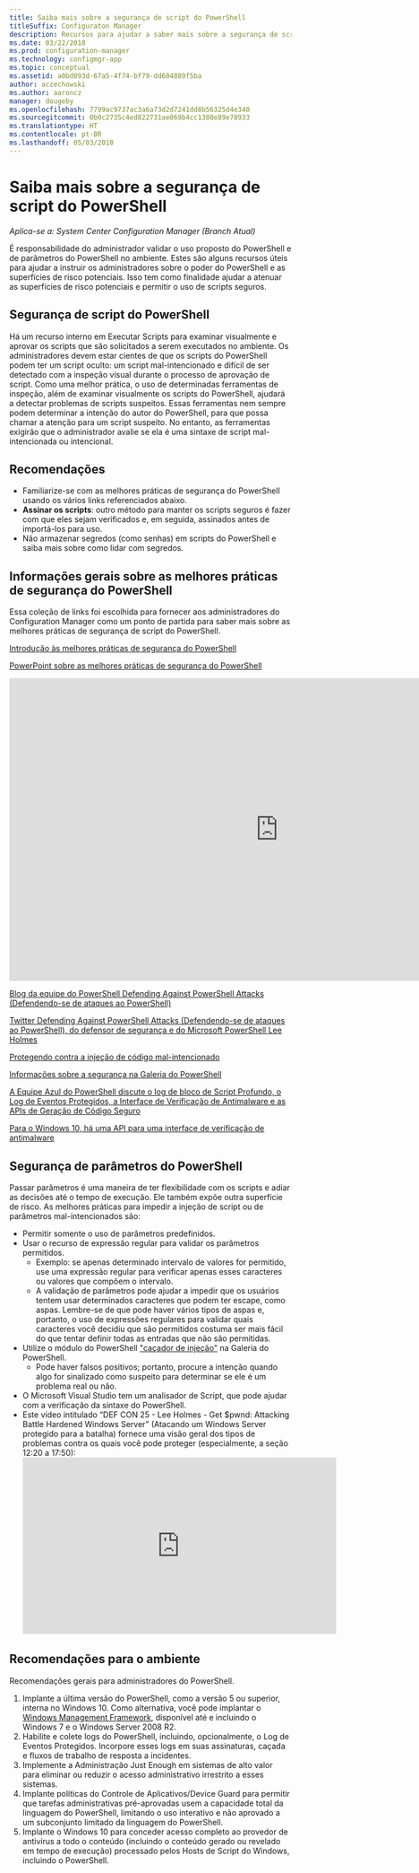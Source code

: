 ```yaml
---
title: Saiba mais sobre a segurança de script do PowerShell
titleSuffix: Configuraton Manager
description: Recursos para ajudar a saber mais sobre a segurança de script do PowerShell.
ms.date: 03/22/2018
ms.prod: configuration-manager
ms.technology: configmgr-app
ms.topic: conceptual
ms.assetid: a0bd093d-67a5-4f74-bf79-dd604889f5ba
author: aczechowski
ms.author: aaroncz
manager: dougeby
ms.openlocfilehash: 7799ac9737ac3a6a73d2d7241dd8b56325d4e340
ms.sourcegitcommit: 0b0c2735c4ed822731ae069b4cc1380e89e78933
ms.translationtype: HT
ms.contentlocale: pt-BR
ms.lasthandoff: 05/03/2018
---
```

# <a name="learn-more-about-powershell-script-security"></a>Saiba mais sobre a segurança de script do PowerShell

*Aplica-se a: System Center Configuration Manager (Branch Atual)*

É responsabilidade do administrador validar o uso proposto do PowerShell e de parâmetros do PowerShell no ambiente. Estes são alguns recursos úteis para ajudar a instruir os administradores sobre o poder do PowerShell e as superfícies de risco potenciais. Isso tem como finalidade ajudar a atenuar as superfícies de risco potenciais e permitir o uso de scripts seguros.

## <a name="powershell-script-security"></a>Segurança de script do PowerShell
Há um recurso interno em Executar Scripts para examinar visualmente e aprovar os scripts que são solicitados a serem executados no ambiente. Os administradores devem estar cientes de que os scripts do PowerShell podem ter um script oculto: um script mal-intencionado e difícil de ser detectado com a inspeção visual durante o processo de aprovação de script. Como uma melhor prática, o uso de determinadas ferramentas de inspeção, além de examinar visualmente os scripts do PowerShell, ajudará a detectar problemas de scripts suspeitos. Essas ferramentas nem sempre podem determinar a intenção do autor do PowerShell, para que possa chamar a atenção para um script suspeito. No entanto, as ferramentas exigirão que o administrador avalie se ela é uma sintaxe de script mal-intencionada ou intencional.

## <a name="recommendations"></a>Recomendações
- Familiarize-se com as melhores práticas de segurança do PowerShell usando os vários links referenciados abaixo.
- **Assinar os scripts**: outro método para manter os scripts seguros é fazer com que eles sejam verificados e, em seguida, assinados antes de importá-los para uso.
- Não armazenar segredos (como senhas) em scripts do PowerShell e saiba mais sobre como lidar com segredos.


## <a name="general-information-about-powershell-security-best-practices"></a>Informações gerais sobre as melhores práticas de segurança do PowerShell

Essa coleção de links foi escolhida para fornecer aos administradores do Configuration Manager como um ponto de partida para saber mais sobre as melhores práticas de segurança de script do PowerShell.  

[Introdução às melhores práticas de segurança do PowerShell](https://blogs.msdn.microsoft.com/powershell/2013/12/16/powershell-security-best-practices/ )

[PowerPoint sobre as melhores práticas de segurança do PowerShell](https://msdnshared.blob.core.windows.net/media/MSDNBlogsFS/prod.evol.blogs.msdn.com/CommunityServer.Blogs.Components.WeblogFiles/00/00/00/63/74/metablogapi/1055.PowerShell-Security-Best-Practices_3CA24C32.pptx)

<iframe src="https://channel9.msdn.com/Events/Blue-Hat-Security-Briefings/BlueHat-Security-Briefings-Fall-2013-Sessions/PowerShell-Best-Practices/player" width="960" height="540" allowFullScreen frameBorder="0"></iframe>

[Blog da equipe do PowerShell Defending Against PowerShell Attacks (Defendendo-se de ataques ao PowerShell)](https://blogs.msdn.microsoft.com/powershell/2017/10/23/defending-against-powershell-attacks/)

[Twitter Defending Against PowerShell Attacks (Defendendo-se de ataques ao PowerShell), do defensor de segurança e do Microsoft PowerShell Lee Holmes](https://twitter.com/Lee_Holmes/status/922462821081694208)

[Protegendo contra a injeção de código mal-intencionado](https://blogs.msdn.microsoft.com/powershell/2006/11/22/protecting-against-malicious-code-injection/)

[Informações sobre a segurança na Galeria do PowerShell](https://blogs.msdn.microsoft.com/powershell/2015/08/06/powershell-gallery-new-security-scan/)

[A Equipe Azul do PowerShell discute o log de bloco de Script Profundo, o Log de Eventos Protegidos, a Interface de Verificação de Antimalware e as APIs de Geração de Código Seguro](https://blogs.msdn.microsoft.com/powershell/2015/06/09/powershell-the-blue-team/)

[Para o Windows 10, há uma API para uma interface de verificação de antimalware](https://cloudblogs.microsoft.com/microsoftsecure/2015/06/09/windows-10-to-offer-application-developers-new-malware-defenses/?source=mmpc)

## <a name="powershell-parameters-security"></a>Segurança de parâmetros do PowerShell
Passar parâmetros é uma maneira de ter flexibilidade com os scripts e adiar as decisões até o tempo de execução. Ele também expõe outra superfície de risco. As melhores práticas para impedir a injeção de script ou de parâmetros mal-intencionados são:

- Permitir somente o uso de parâmetros predefinidos.
- Usar o recurso de expressão regular para validar os parâmetros permitidos.
    - Exemplo: se apenas determinado intervalo de valores for permitido, use uma expressão regular para verificar apenas esses caracteres ou valores que compõem o intervalo.
    - A validação de parâmetros pode ajudar a impedir que os usuários tentem usar determinados caracteres que podem ter escape, como aspas. Lembre-se de que pode haver vários tipos de aspas e, portanto, o uso de expressões regulares para validar quais caracteres você decidiu que são permitidos costuma ser mais fácil do que tentar definir todas as entradas que não são permitidas.
- Utilize o módulo do PowerShell ["caçador de injeção"](https://www.powershellgallery.com/packages/InjectionHunter/1.0.0) na Galeria do PowerShell.
    - Pode haver falsos positivos; portanto, procure a intenção quando algo for sinalizado como suspeito para determinar se ele é um problema real ou não. 
- O Microsoft Visual Studio tem um analisador de Script, que pode ajudar com a verificação da sintaxe do PowerShell.
- Este vídeo intitulado “DEF CON 25 - Lee Holmes - Get $pwnd: Attacking Battle Hardened Windows Server” (Atacando um Windows Server protegido para a batalha) fornece uma visão geral dos tipos de problemas contra os quais você pode proteger (especialmente, a seção 12:20 a 17:50):     <iframe width="560" height="315" src="https://www.youtube.com/embed/ahxMOAAani8" frameborder="0" allow="autoplay; encrypted-media" allowfullscreen></iframe>

## <a name="environment-recommendations"></a>Recomendações para o ambiente
Recomendações gerais para administradores do PowerShell.
1. Implante a última versão do PowerShell, como a versão 5 ou superior, interna no Windows 10. Como alternativa, você pode implantar o [Windows Management Framework](https://www.microsoft.com/en-us/download/details.aspx?id=54616), disponível até e incluindo o Windows 7 e o Windows Server 2008 R2. 
2. Habilite e colete logs do PowerShell, incluindo, opcionalmente, o Log de Eventos Protegidos. Incorpore esses logs em suas assinaturas, caçada e fluxos de trabalho de resposta a incidentes.
3. Implemente a Administração Just Enough em sistemas de alto valor para eliminar ou reduzir o acesso administrativo irrestrito a esses sistemas.
4. Implante políticas do Controle de Aplicativos/Device Guard para permitir que tarefas administrativas pré-aprovadas usem a capacidade total da linguagem do PowerShell, limitando o uso interativo e não aprovado a um subconjunto limitado da linguagem do PowerShell.
5. Implante o Windows 10 para conceder acesso completo ao provedor de antivírus a todo o conteúdo (incluindo o conteúdo gerado ou revelado em tempo de execução) processado pelos Hosts de Script do Windows, incluindo o PowerShell.